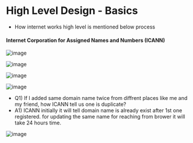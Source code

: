 # High Level Design - Basics

* How internet works high level is mentioned below process
#### Internet Corporation for Assigned Names and Numbers (ICANN)

![image](https://github.com/user-attachments/assets/50124c06-caee-4162-a7ed-d034212623bb)

![image](https://github.com/user-attachments/assets/86880d4b-8b39-43a0-92f3-451fe197e265)

![image](https://github.com/user-attachments/assets/1bdac761-bb3d-485b-add3-5e432da29b11)


![image](https://github.com/user-attachments/assets/72fe83eb-8345-49d8-b035-122277590cf7)

* Q1) If I added same domain name twice from diffrent places like me and my friend, how ICANN tell us one is duplicate?
* A1) ICANN initially it will tell domain name is already exist after 1st one registered. for updating the same name for reaching from brower it will take 24 hours time.
  
![image](https://github.com/user-attachments/assets/5b77e508-9eb3-48c5-b396-1d73d5512bd3)
